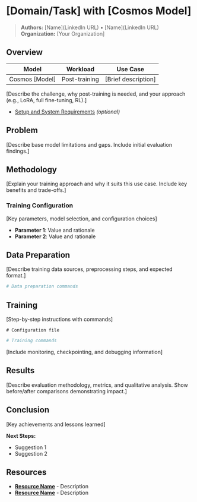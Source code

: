 # [Domain/Task] with [Cosmos Model]

> **Authors:** [Name](LinkedIn URL) • [Name](LinkedIn URL)
> **Organization:** [Your Organization]

## Overview

| **Model** | **Workload** | **Use Case** |
|-----------|--------------|--------------|
| Cosmos [Model] | Post-training | [Brief description] |

[Describe the challenge, why post-training is needed, and your approach (e.g., LoRA, full fine-tuning, RL).]

- [Setup and System Requirements](setup.md) *(optional)*

## Problem

[Describe base model limitations and gaps. Include initial evaluation findings.]

## Methodology

[Explain your training approach and why it suits this use case. Include key benefits and trade-offs.]

### Training Configuration

[Key parameters, model selection, and configuration choices]

- **Parameter 1**: Value and rationale
- **Parameter 2**: Value and rationale

## Data Preparation

[Describe training data sources, preprocessing steps, and expected format.]

```bash
# Data preparation commands
```

## Training

[Step-by-step instructions with commands]

```[language]
# Configuration file
```

```bash
# Training commands
```

[Include monitoring, checkpointing, and debugging information]

## Results

[Describe evaluation methodology, metrics, and qualitative analysis. Show before/after comparisons demonstrating impact.]

## Conclusion

[Key achievements and lessons learned]

**Next Steps:**

- Suggestion 1
- Suggestion 2

## Resources

- **[Resource Name](URL)** - Description
- **[Resource Name](URL)** - Description
